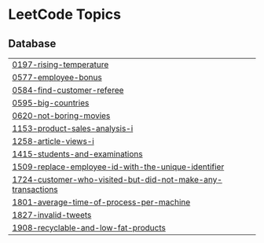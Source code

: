 

<!---LeetCode Topics Start-->
# LeetCode Topics
## Database
|  |
| ------- |
| [0197-rising-temperature](https://github.com/nagarajp2004/SQL/tree/master/0197-rising-temperature) |
| [0577-employee-bonus](https://github.com/nagarajp2004/SQL/tree/master/0577-employee-bonus) |
| [0584-find-customer-referee](https://github.com/nagarajp2004/SQL/tree/master/0584-find-customer-referee) |
| [0595-big-countries](https://github.com/nagarajp2004/SQL/tree/master/0595-big-countries) |
| [0620-not-boring-movies](https://github.com/nagarajp2004/SQL/tree/master/0620-not-boring-movies) |
| [1153-product-sales-analysis-i](https://github.com/nagarajp2004/SQL/tree/master/1153-product-sales-analysis-i) |
| [1258-article-views-i](https://github.com/nagarajp2004/SQL/tree/master/1258-article-views-i) |
| [1415-students-and-examinations](https://github.com/nagarajp2004/SQL/tree/master/1415-students-and-examinations) |
| [1509-replace-employee-id-with-the-unique-identifier](https://github.com/nagarajp2004/SQL/tree/master/1509-replace-employee-id-with-the-unique-identifier) |
| [1724-customer-who-visited-but-did-not-make-any-transactions](https://github.com/nagarajp2004/SQL/tree/master/1724-customer-who-visited-but-did-not-make-any-transactions) |
| [1801-average-time-of-process-per-machine](https://github.com/nagarajp2004/SQL/tree/master/1801-average-time-of-process-per-machine) |
| [1827-invalid-tweets](https://github.com/nagarajp2004/SQL/tree/master/1827-invalid-tweets) |
| [1908-recyclable-and-low-fat-products](https://github.com/nagarajp2004/SQL/tree/master/1908-recyclable-and-low-fat-products) |
<!---LeetCode Topics End-->
